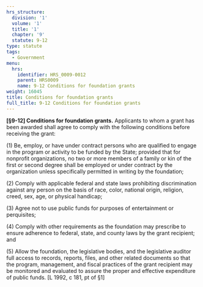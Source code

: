 ```yaml
---
hrs_structure:
  division: '1'
  volume: '1'
  title: '1'
  chapter: '9'
  statute: 9-12
type: statute
tags:
  - Government
menu:
  hrs:
    identifier: HRS_0009-0012
    parent: HRS0009
    name: 9-12 Conditions for foundation grants
weight: 16045
title: Conditions for foundation grants
full_title: 9-12 Conditions for foundation grants
---
```

**[§9-12] Conditions for foundation grants.** Applicants to whom a grant has been awarded shall agree to comply with the following conditions before receiving the grant:

(1) Be, employ, or have under contract persons who are qualified to engage in the program or activity to be funded by the State; provided that for nonprofit organizations, no two or more members of a family or kin of the first or second degree shall be employed or under contract by the organization unless specifically permitted in writing by the foundation;

(2) Comply with applicable federal and state laws prohibiting discrimination against any person on the basis of race, color, national origin, religion, creed, sex, age, or physical handicap;

(3) Agree not to use public funds for purposes of entertainment or perquisites;

(4) Comply with other requirements as the foundation may prescribe to ensure adherence to federal, state, and county laws by the grant recipient; and

(5) Allow the foundation, the legislative bodies, and the legislative auditor full access to records, reports, files, and other related documents so that the program, management, and fiscal practices of the grant recipient may be monitored and evaluated to assure the proper and effective expenditure of public funds. [L 1992, c 181, pt of §1]